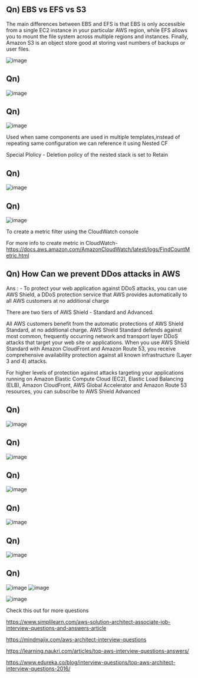 ## Qn) EBS vs EFS vs S3

The main differences between EBS and EFS is that EBS is only accessible from a single EC2 instance in your particular AWS region, while EFS allows you to mount the file system across multiple regions and instances. Finally, Amazon S3 is an object store good at storing vast numbers of backups or user files.

![image](https://user-images.githubusercontent.com/54981984/98623479-c75c0b80-2331-11eb-87eb-1b724e8d45bf.png)

## Qn)
![image](https://user-images.githubusercontent.com/54981984/98623744-59fcaa80-2332-11eb-9dfb-d92a8055ba7b.png)

## Qn)
![image](https://user-images.githubusercontent.com/54981984/98624015-e4450e80-2332-11eb-9044-d9ef910af444.png)

Used when same components are used in multiple templates,instead of repeating same configuration we can reference it using Nested CF

Special Plolicy - Deletion policy of the nested stack is set to Retain

## Qn) 
![image](https://user-images.githubusercontent.com/54981984/98624393-b7ddc200-2333-11eb-8339-417f6201b8fc.png)

## Qn)
![image](https://user-images.githubusercontent.com/54981984/98624958-d1333e00-2334-11eb-9b69-b425d87c5150.png)

To create a metric filter using the CloudWatch console 

For more info to create metric in CloudWatch- https://docs.aws.amazon.com/AmazonCloudWatch/latest/logs/FindCountMetric.html

## Qn)  How Can  we prevent DDos attacks in AWS

Ans : -  To protect your web application against DDoS attacks, you can use AWS Shield, a DDoS protection service that AWS provides automatically to all AWS customers at no additional charge

There are two tiers of AWS Shield - Standard and Advanced.

All AWS customers benefit from the automatic protections of AWS Shield Standard, at no additional charge. AWS Shield Standard defends against most common, frequently occurring network and transport layer DDoS attacks that target your web site or applications. When you use AWS Shield Standard with Amazon CloudFront and Amazon Route 53, you receive comprehensive availability protection against all known infrastructure (Layer 3 and 4) attacks.

For higher levels of protection against attacks targeting your applications running on Amazon Elastic Compute Cloud (EC2), Elastic Load Balancing (ELB), Amazon CloudFront, AWS Global Accelerator and Amazon Route 53 resources, you can subscribe to AWS Shield Advanced

## Qn)
![image](https://user-images.githubusercontent.com/54981984/98698140-bc3dc580-239b-11eb-8078-e47c1c411862.png)

## Qn) 
![image](https://user-images.githubusercontent.com/54981984/98699109-cca27000-239c-11eb-9943-863a268f9823.png)

## Qn)
![image](https://user-images.githubusercontent.com/54981984/98699223-eb086b80-239c-11eb-8aff-a0ef56baf13a.png)

## Qn)
![image](https://user-images.githubusercontent.com/54981984/98699566-4e929900-239d-11eb-89e6-dfec31963b84.png)

## Qn)
![image](https://user-images.githubusercontent.com/54981984/98700099-d4164900-239d-11eb-96e7-3170d0e82404.png)

## Qn)
![image](https://user-images.githubusercontent.com/54981984/98700152-e2fcfb80-239d-11eb-8165-b456102aa1fa.png)
![image](https://user-images.githubusercontent.com/54981984/98625753-45baac80-2336-11eb-9774-a6ebba326b34.png)

![image](https://user-images.githubusercontent.com/54981984/98625783-51a66e80-2336-11eb-83f4-a62a565e8ee4.png)

Check this out for more questions

https://www.simplilearn.com/aws-solution-architect-associate-job-interview-questions-and-answers-article

https://mindmajix.com/aws-architect-interview-questions

https://learning.naukri.com/articles/top-aws-interview-questions-answers/

https://www.edureka.co/blog/interview-questions/top-aws-architect-interview-questions-2016/
